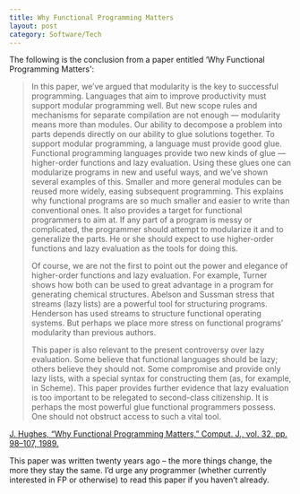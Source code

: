 ```yaml
---
title: Why Functional Programming Matters
layout: post
category: Software/Tech
---
```


The following is the conclusion from a paper entitled ‘Why Functional Programming Matters':

> In this paper, we’ve argued that modularity is the key to successful programming. Languages that aim to improve productivity must support modular programming well. But new scope rules and mechanisms for separate compilation are not enough — modularity means more than modules. Our ability to decompose a problem into parts depends directly on our ability to glue solutions together. To support modular programming, a language must provide good glue. Functional programming languages provide two new kinds of glue — higher-order functions and lazy evaluation. Using these glues one can modularize programs in new and useful ways, and we’ve shown several examples of this. Smaller and more general modules can be reused more widely, easing subsequent programming. This explains why functional programs are so much smaller and easier to write than conventional ones. It also provides a target for functional programmers to aim at. If any part of a program is messy or complicated, the programmer should attempt to modularize it and to generalize the parts. He or she should expect to use higher-order functions and lazy evaluation as the tools for doing this.
> 
> Of course, we are not the first to point out the power and elegance of higher-order functions and lazy evaluation. For example, Turner shows how both can be used to great advantage in a program for generating chemical structures. Abelson and Sussman stress that streams (lazy lists) are a powerful tool for structuring programs. Henderson has used streams to structure functional operating systems. But perhaps we place more stress on functional programs’ modularity than previous authors.
> 
> This paper is also relevant to the present controversy over lazy evaluation. Some believe that functional languages should be lazy; others believe they should not. Some compromise and provide only lazy lists, with a special syntax for constructing them (as, for example, in Scheme). This paper provides further evidence that lazy evaluation is too important to be relegated to second-class citizenship. It is perhaps the most powerful glue functional programmers possess. One should not obstruct access to such a vital tool.

[J. Hughes, “Why Functional Programming Matters,” Comput. J., vol. 32, pp. 98–107, 1989.][1]

This paper was written twenty years ago – the more things change, the more they stay the same. I’d urge any programmer (whether currently interested in FP or otherwise) to read this paper if you haven’t already.

 [1]: http://comjnl.oxfordjournals.org/content/32/2/98.short "Why Functional Programming Matters"
